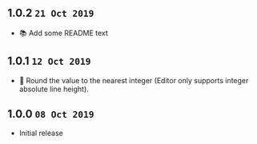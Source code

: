 ## 1.0.2 `21 Oct 2019`

- 📚 Add some README text

## 1.0.1 `12 Oct 2019`

- 🐛 Round the value to the nearest integer (Editor only supports integer absolute line height).

## 1.0.0 `08 Oct 2019`

- Initial release
